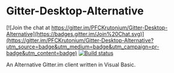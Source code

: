 # Gitter-Desktop-Alternative

[![Join the chat at https://gitter.im/PFCKrutonium/Gitter-Desktop-Alternative](https://badges.gitter.im/Join%20Chat.svg)](https://gitter.im/PFCKrutonium/Gitter-Desktop-Alternative?utm_source=badge&utm_medium=badge&utm_campaign=pr-badge&utm_content=badge)
[![Build status](https://ci.appveyor.com/api/projects/status/wyf61r5r4htk7wf8?svg=true)](https://ci.appveyor.com/project/PFCKrutonium/gitter-desktop-alternative)

An Alternative Gitter.im client written in Visual Basic.
